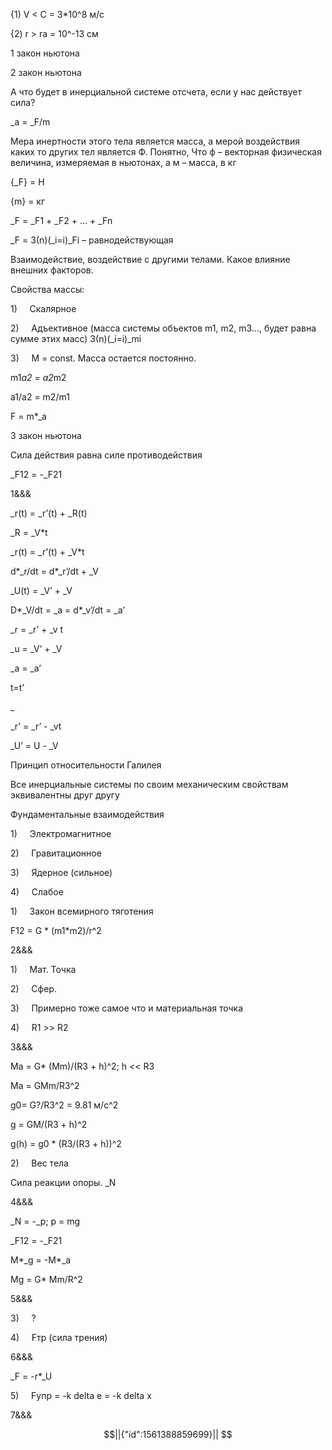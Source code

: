 {1) V < C = 3*10^8 м/с

{2) r > ra = 10^-13 см

1 закон ньютона

2 закон ньютона

А что будет в инерциальной системе отсчета, если у нас действует сила?

_а = _F/m

Мера инертности этого тела является масса, а мерой воздействия каких то других тел является Ф. Понятно, Что ф – векторная физическая величина, измеряемая в ньютонах, а м – масса, в кг

{_F} = H

{m} = кг

_F = _F1 + _F2 + … + _Fn

_F = З(n)(_i=i)_Fi – равнодействующая

Взаимодействие, воздействие с другими телами. Какое влияние внешних факторов.

Свойства массы:

1)     Скалярное

2)     Адъективное (масса системы объектов m1, m2, m3…, будет равна сумме этих масс) З(n)(_i=i)_mi

3)     M = const. Масса остается постоянно.

m1*а2 = a2*m2

a1/a2 = m2/m1

F = m*_a

3 закон ньютона

Сила действия равна силе противодействия

_F12 = -_F21

1&&&

_r(t) = _r’(t) + _R(t)

_R = _V*t

_r(t) = _r’(t) + _V*t

d*_r/dt = d*_r’/dt + _V

_U(t) = _V’ + _V

D*_V/dt = _a = d*_v’/dt = _a’

_r = _r’ + _v t

_u = _V’ + _V

_a = _a’

t=t’

_

_r’ = _r’ - _vt

_U’ = U - _V

Принцип относительности Галилея

Все инерциальные системы по своим механическим свойствам эквивалентны друг другу

Фундаментальные взаимодействия

1)     Электромагнитное

2)     Гравитационное

3)     Ядерное (сильное)

4)     Слабое

1)     Закон всемирного тяготения

F12 = G * (m1*m2)/r^2

2&&&

1)     Мат. Точка

2)     Сфер.

3)     Примерно тоже самое что и материальная точка

4)     R1 >> R2

3&&&

Ma = G* (Mm)/(R3 + h)^2; h << R3

Ma = GMm/R3^2

g0= G?/R3^2 = 9.81 м/с^2

g = GM/(R3 + h)^2

g(h) = g0 * (R3/(R3 + h))^2

2)     Вес тела

Сила реакции опоры. _N

4&&&

_N = -_p; p = mg

_F12 = -_F21

M*_g = -M*_a

Mg = G* Mm/R^2

5&&&

3)     ?

4)     Fтр (cила трения)

6&&&

_F = -r*_U

5)     Fупр = -k delta e = -k delta x

7&&&
```math
||{"id":1561388859699}||


```
